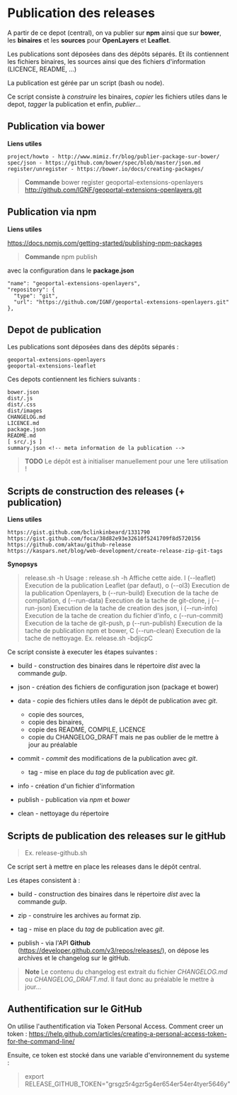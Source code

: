 # Publication des releases

A partir de ce depot (central), on va publier sur **npm** ainsi que sur **bower**,
les **binaires** et les **sources** pour **OpenLayers** et **Leaflet**.

Les publications sont déposées dans des dépôts séparés. Et ils contiennent les
fichiers binaires, les sources ainsi que des fichiers d'information (LICENCE, README, ...)

La publication est gérée par un script (bash ou node).

Ce script consiste à *construire* les binaires, *copier* les fichiers utiles dans le depot,
*tagger* la publication et enfin, *publier*...

## Publication via bower

**Liens utiles**

    project/howto - http://www.mimiz.fr/blog/publier-package-sur-bower/
    spec/json - https://github.com/bower/spec/blob/master/json.md
    register/unregister - https://bower.io/docs/creating-packages/

> **Commande**
bower register geoportal-extensions-openlayers http://github.com/IGNF/geoportal-extensions-openlayers.git

## Publication via npm

**Liens utiles**

https://docs.npmjs.com/getting-started/publishing-npm-packages

> **Commande**
npm publish

avec la configuration dans le **package.json**

    "name": "geoportal-extensions-openlayers",
    "repository": {
      "type": "git",
      "url": "https://github.com/IGNF/geoportal-extensions-openlayers.git"
    },

## Depot de publication

Les publications sont déposées dans des dépôts séparés :

    geoportal-extensions-openlayers
    geoportal-extensions-leaflet

Ces depots contiennent les fichiers suivants :

    bower.json
    dist/.js
    dist/.css
    dist/images
    CHANGELOG.md
    LICENCE.md
    package.json
    README.md
    [ src/.js ]
    summary.json <!-- meta information de la publication -->

> **TODO**
Le dépôt est à initialiser manuellement pour une 1ere utilisation !


## Scripts de construction des releases (+ publication)

**Liens utiles**

    https://gist.github.com/bclinkinbeard/1331790
    https://gist.github.com/foca/38d82e93e32610f5241709f8d5720156
    https://github.com/aktau/github-release
    https://kaspars.net/blog/web-development/create-release-zip-git-tags

**Synopsys**

> release.sh -h
Usage :
    release.sh -h    Affiche cette aide.
    l (--leaflet)     Execution de la publication Leaflet (par defaut),
    o (--ol3)         Execution de la publication Openlayers,
    b (--run-build)   Execution de la tache de compilation,
    d (--run-data)    Execution de la tache de git-clone,
    j (--run-json)    Execution de la tache de creation des json,
    i (--run-info)    Execution de la tache de creation du fichier d'info,
    c (--run-commit)  Execution de la tache de git-push,
    p (--run-publish) Execution de la tache de publication npm et bower,
    C (--run-clean)   Execution de la tache de nettoyage.
Ex. release.sh -bdjicpC


Ce script consiste à executer les étapes suivantes :

* build - construction des binaires dans le répertoire *dist*
avec la commande *gulp*.

* json - création des fichiers de configuration json (package et bower)

* data - copie des fichiers utiles dans le dépôt de publication avec *git*.
  * copie des sources,
  * copie des binaires,
  * copie des README, COMPILE, LICENCE
  * copie du CHANGELOG_DRAFT mais ne pas oublier de le mettre à jour au préalable

* commit - *commit* des modifications de la publication avec *git*.
  * tag - mise en place du *tag* de publication avec *git*.

* info - création d'un fichier d'information

* publish - publication via *npm* et *bower*

* clean - nettoyage du répertoire

## Scripts de publication des releases sur le gitHub

> Ex. release-github.sh

Ce script sert à mettre en place les releases dans le dépôt central.

Les étapes consistent à :

* build - construction des binaires dans le répertoire *dist*
avec la commande *gulp*.

* zip - construire les archives au format zip.

* tag - mise en place du *tag* de publication avec *git*.

* publish - via l'API **Github** (https://developer.github.com/v3/repos/releases/),
on dépose les archives et le changelog sur le gitHub.

> **Note**
Le contenu du changelog est extrait du fichier *CHANGELOG.md* ou *CHANGELOG_DRAFT.md*.
Il faut donc au préalable le mettre à jour...

## Authentification sur le GitHub

On utilise l'authentification via Token Personal Access.
Comment creer un token :
    https://help.github.com/articles/creating-a-personal-access-token-for-the-command-line/

Ensuite, ce token est stocké dans une variable d'environnement du systeme :
> export RELEASE_GITHUB_TOKEN="grsgz5r4gzr5g4er654er54er4tyer5646y"
